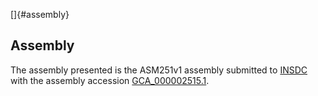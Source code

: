 []{#assembly}

Assembly
--------

The assembly presented is the ASM251v1 assembly submitted to
[INSDC](http://www.insdc.org) with the assembly accession
[GCA\_000002515.1](http://www.ebi.ac.uk/ena/data/view/GCA_000002515.1).
